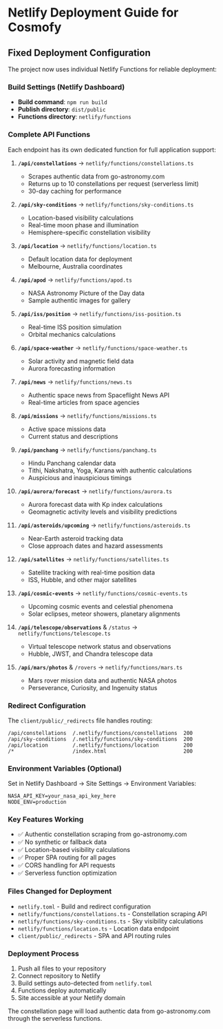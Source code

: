 # Netlify Deployment Guide for Cosmofy

## Fixed Deployment Configuration

The project now uses individual Netlify Functions for reliable deployment:

### Build Settings (Netlify Dashboard)
- **Build command**: `npm run build`
- **Publish directory**: `dist/public`
- **Functions directory**: `netlify/functions`

### Complete API Functions
Each endpoint has its own dedicated function for full application support:

1. **`/api/constellations`** → `netlify/functions/constellations.ts`
   - Scrapes authentic data from go-astronomy.com
   - Returns up to 10 constellations per request (serverless limit)
   - 30-day caching for performance

2. **`/api/sky-conditions`** → `netlify/functions/sky-conditions.ts`
   - Location-based visibility calculations
   - Real-time moon phase and illumination
   - Hemisphere-specific constellation visibility

3. **`/api/location`** → `netlify/functions/location.ts`
   - Default location data for deployment
   - Melbourne, Australia coordinates

4. **`/api/apod`** → `netlify/functions/apod.ts`
   - NASA Astronomy Picture of the Day data
   - Sample authentic images for gallery

5. **`/api/iss/position`** → `netlify/functions/iss-position.ts`
   - Real-time ISS position simulation
   - Orbital mechanics calculations

6. **`/api/space-weather`** → `netlify/functions/space-weather.ts`
   - Solar activity and magnetic field data
   - Aurora forecasting information

7. **`/api/news`** → `netlify/functions/news.ts`
   - Authentic space news from Spaceflight News API
   - Real-time articles from space agencies

8. **`/api/missions`** → `netlify/functions/missions.ts`
   - Active space missions data
   - Current status and descriptions

9. **`/api/panchang`** → `netlify/functions/panchang.ts`
   - Hindu Panchang calendar data
   - Tithi, Nakshatra, Yoga, Karana with authentic calculations
   - Auspicious and inauspicious timings

10. **`/api/aurora/forecast`** → `netlify/functions/aurora.ts`
    - Aurora forecast data with Kp index calculations
    - Geomagnetic activity levels and visibility predictions

11. **`/api/asteroids/upcoming`** → `netlify/functions/asteroids.ts`
    - Near-Earth asteroid tracking data
    - Close approach dates and hazard assessments

12. **`/api/satellites`** → `netlify/functions/satellites.ts`
    - Satellite tracking with real-time position data
    - ISS, Hubble, and other major satellites

13. **`/api/cosmic-events`** → `netlify/functions/cosmic-events.ts`
    - Upcoming cosmic events and celestial phenomena
    - Solar eclipses, meteor showers, planetary alignments

14. **`/api/telescope/observations`** & `/status` → `netlify/functions/telescope.ts`
    - Virtual telescope network status and observations
    - Hubble, JWST, and Chandra telescope data

15. **`/api/mars/photos`** & `/rovers` → `netlify/functions/mars.ts`
    - Mars rover mission data and authentic NASA photos
    - Perseverance, Curiosity, and Ingenuity status

### Redirect Configuration
The `client/public/_redirects` file handles routing:
```
/api/constellations  /.netlify/functions/constellations  200
/api/sky-conditions  /.netlify/functions/sky-conditions  200
/api/location        /.netlify/functions/location        200
/*                   /index.html                         200
```

### Environment Variables (Optional)
Set in Netlify Dashboard → Site Settings → Environment Variables:
```
NASA_API_KEY=your_nasa_api_key_here
NODE_ENV=production
```

### Key Features Working
- ✅ Authentic constellation scraping from go-astronomy.com
- ✅ No synthetic or fallback data
- ✅ Location-based visibility calculations  
- ✅ Proper SPA routing for all pages
- ✅ CORS handling for API requests
- ✅ Serverless function optimization

### Files Changed for Deployment
- `netlify.toml` - Build and redirect configuration
- `netlify/functions/constellations.ts` - Constellation scraping API
- `netlify/functions/sky-conditions.ts` - Sky visibility calculations
- `netlify/functions/location.ts` - Location data endpoint
- `client/public/_redirects` - SPA and API routing rules

### Deployment Process
1. Push all files to your repository
2. Connect repository to Netlify
3. Build settings auto-detected from `netlify.toml`
4. Functions deploy automatically
5. Site accessible at your Netlify domain

The constellation page will load authentic data from go-astronomy.com through the serverless functions.